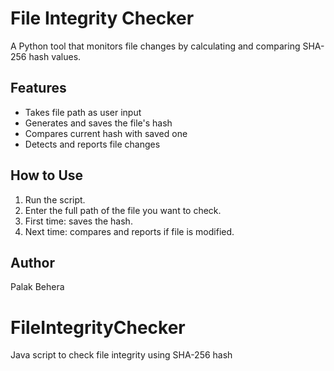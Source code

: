 

# File Integrity Checker

A Python tool that monitors file changes by calculating and comparing SHA-256 hash values.

## Features
- Takes file path as user input
- Generates and saves the file's hash
- Compares current hash with saved one
- Detects and reports file changes

## How to Use
1. Run the script.
2. Enter the full path of the file you want to check.
3. First time: saves the hash.
4. Next time: compares and reports if file is modified.

## Author
Palak Behera

# FileIntegrityChecker
Java script to check file integrity using SHA-256 hash


